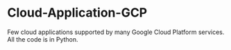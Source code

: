 # Cloud-Application-GCP
Few cloud applications supported by many Google Cloud Platform services. All the code is in Python.
